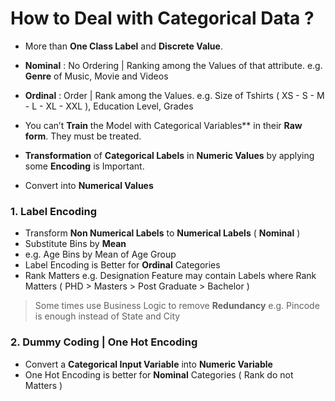 # How to Deal with Categorical Data ?

- More than **One Class Label** and **Discrete Value**.
- **Nominal** : No Ordering | Ranking among the Values of that attribute. e.g. **Genre** of Music, Movie and Videos
- **Ordinal** : Order | Rank among the Values. e.g. Size of Tshirts ( XS - S - M - L - XL - XXL ), Education Level, Grades 

- You can’t **Train** the Model with  Categorical Variables** in their **Raw form**. They must be treated.
- **Transformation** of **Categorical Labels** in **Numeric Values** by applying some **Encoding** is Important.

- Convert into **Numerical Values**

### 1. Label Encoding
- Transform **Non Numerical Labels** to **Numerical Labels** ( **Nominal** ) 
- Substitute Bins by **Mean**
- e.g. Age Bins by Mean of Age Group
- Label Encoding is Better for **Ordinal** Categories
- Rank Matters e.g. Designation Feature may contain Labels where Rank Matters ( PHD > Masters > Post Graduate > Bachelor )

> Some times use Business Logic to remove **Redundancy** e.g. Pincode is enough instead of State and City 

### 2. Dummy Coding | One Hot Encoding
- Convert a **Categorical Input Variable** into **Numeric Variable**
- One Hot Encoding is better for **Nominal** Categories ( Rank do not Matters )


